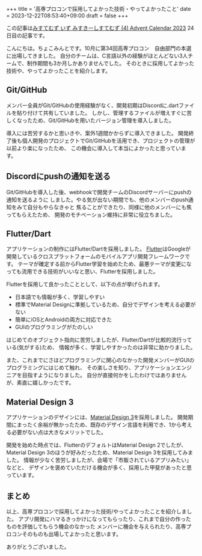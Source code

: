 +++
title = '高専プロコンで採用してよかった技術・やってよかったこと'
date = 2023-12-22T08:53:40+09:00
draft = false
+++

この記事は[みすてむず いず みすきーしすてむず (4) Advent Calendar 2023](https://adventar.org/calendars/8652) 24日目の記事です。

こんにちは。ちょこみんとです。10月に第34回高専プロコン　自由部門の本選に出場してきました。
自分のチームは、C言語以外の経験がほとんどない3人チームで、制作期間も3か月しかありませんでした。
そのときに採用してよかった技術や、やってよかったことを紹介します。

## Git/GitHub

メンバー全員がGit/GitHubの使用経験がなく、開発初期はDiscordに.dartファイルを貼り付けて共有していました。
しかし、管理するファイルが増えすぐに苦しくなったため、Git/GitHubを用いたバージョン管理を導入しました。

導入には苦労するかと思いきや、案外1週間かからずに導入できました。
開発終了後も個人開発のプロジェクトでGit/GitHubを活用でき、プロジェクトの管理が以前より楽になったため、
この機会に導入して本当によかったと思っています。

## Discordにpushの通知を送る

Git/GitHubを導入した後、webhookで開発チームのDiscordサーバーにpushの通知を送るように
しました。やる気が出ない期間でも、他のメンバーのpush通知をみて自分もやらなきゃと
焦ることができたり、同様に他のメンバーにも焦ってもらえたため、
開発のモチベーション維持に非常に役立ちました。

## Flutter/Dart

アプリケーションの制作にはFlutter/Dartを採用しました。
[Flutter](https://flutter.dev/)はGoogleが開発しているクロスプラットフォームのモバイルアプリ開発フレームワークです。
テーマが確定する前からFlutter学習を始めたため、最悪テーマが変更になっても流用できる技術がいいなと思い、Flutterを採用しました。

Flutterを採用して良かったこととして、以下の点が挙げられます。

- 日本語でも情報が多く、学習しやすい
- 標準でMaterial Designに準拠しているため、自分でデザインを考える必要がない
- 簡単にiOSとAndroidの両方に対応できた
- GUIのプログラミングがたのしい

はじめてのオブジェクト指向に苦労しましたが、Flutter/Dartが比較的流行っている(気がする)ため、
情報が多く、学習しやすかったのは非常に助かりました。

また、これまでにさほどプログラミングに関心のなかった開発メンバーがGUIのプログラミングにはじめて触れ、
その楽しさを知り、アプリケーションエンジニアを目指すようになりました。
自分が直接何かをしたわけではありませんが、素直に嬉しかったです。

## Material Design 3

アプリケーションのデザインには、[Material Design 3](https://material.io/design)を採用しました。
開発期間にまったく余裕が無かったため、既存のデザイン言語を利用でき、1から考える必要がない点は大きなメリットでした。

開発を始めた時点では、FlutterのデフォルトはMaterial Design 2でしたが、
Material Design 3のほうが好みだったため、Material Design 3を採用してみました。
情報が少なく苦労しましたが、会場で「市販されているアプリみたい」などと、
デザインを褒めていただける機会が多く、採用した甲斐があったと思っています。

## まとめ

以上、高専プロコンで採用してよかった技術/やってよかったことを紹介しました。
アプリ開発にハマるきっかけになってもらったり、これまで自分の作ったものを評価してもらう機会のなかった
メンバーに機会を与えられたり、高専プロコンそのものも出場してよかったと思います。

ありがとうございました。
